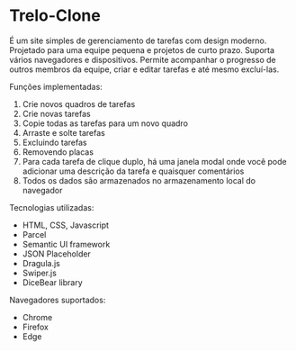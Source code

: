 # Trelo-Clone

É um site simples de gerenciamento de tarefas com design moderno. Projetado para uma equipe pequena e projetos de curto prazo. Suporta vários navegadores e dispositivos. Permite acompanhar o progresso de outros membros da equipe, criar e editar tarefas e até mesmo excluí-las.

Funções implementadas:
1. Crie novos quadros de tarefas
2. Crie novas tarefas
3. Copie todas as tarefas para um novo quadro
4. Arraste e solte tarefas
5. Excluindo tarefas
6. Removendo placas
7. Para cada tarefa de clique duplo, há uma janela modal onde você pode adicionar uma descrição da tarefa e quaisquer comentários
8. Todos os dados são armazenados no armazenamento local do navegador


Tecnologias utilizadas:
- HTML, CSS, Javascript
- Parcel
- Semantic UI framework
- JSON Placeholder
-	Dragula.js
-	Swiper.js
-	DiceBear library

Navegadores suportados:
-	Chrome
-	Firefox
-	Edge
